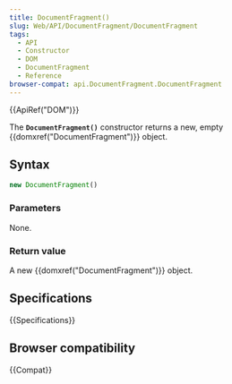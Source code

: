 ```yaml
---
title: DocumentFragment()
slug: Web/API/DocumentFragment/DocumentFragment
tags:
  - API
  - Constructor
  - DOM
  - DocumentFragment
  - Reference
browser-compat: api.DocumentFragment.DocumentFragment
---
```

{{ApiRef("DOM")}}

The **`DocumentFragment()`** constructor returns a new, empty
{{domxref("DocumentFragment")}} object.

## Syntax

```js
new DocumentFragment()
```

### Parameters

None.

### Return value

A new {{domxref("DocumentFragment")}} object.

## Specifications

{{Specifications}}

## Browser compatibility

{{Compat}}
